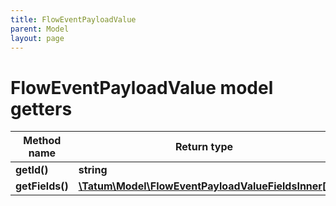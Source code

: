 ```yaml
---
title: FlowEventPayloadValue
parent: Model
layout: page
---
```


# FlowEventPayloadValue model getters

Method name | Return type | Description | Notes
------------ | ------------- | ------------- | -------------
**getId()** | **string** | Event type | [optional]
**getFields()** | [**\Tatum\Model\FlowEventPayloadValueFieldsInner[]**](../FlowEventPayloadValueFieldsInner) |  | [optional]


